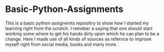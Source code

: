 # Basic-Python-Assignments
This is a basic python assignemts repositiry to show how I started my learning right from the scratch. I remeber a saying that one should start working some where to get his hands dirty upon which he can plan to be a change.
Here I made use of all kinds of sources as refernce to improve myself right from social media, books and many more.

